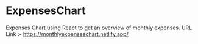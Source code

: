 # ExpensesChart
Expenses Chart using React to get an overview of monthly expenses.
URL Link :- https://monthlyexpenseschart.netlify.app/
